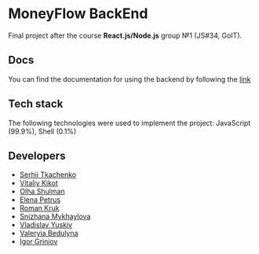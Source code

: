 # MoneyFlow BackEnd

Final project after the course **React.js/Node.js** group №1 (JS#34, GoIT).

## Docs

You can find the documentation for using the backend by following the [link](https://wallet-project-group-1.herokuapp.com/api-docs/)

## Tech stack

The following technologies were used to implement the project: JavaScript
(99.9%), Shell (0.1%)

## Developers

- [Serhii Tkachenko](https://www.linkedin.com/in/serhii-tkachenko-28075821b/)
- [Vitaliy Kikot](https://www.linkedin.com/in/vitaliy-kikot-241618211/)
- [Olha Shulman](https://www.linkedin.com/in/olga-shulman-48384a173/)
- [Elena Petrus](https://www.linkedin.com/in/elena-petrus-bb9038212/)
- [Roman Kruk](https://www.linkedin.com/in/roman-kruk-b84045221/)
- [Snizhana Mykhaylova](https://www.linkedin.com/in/snizhana-mykhaylova/)
- [Vladislav Yuskiv](https://www.linkedin.com/in/%D0%B2%D0%BB%D0%B0%D0%B4%D0%B8%D1%81%D0%BB%D0%B0%D0%B2-%D1%8E%D1%81%D1%8C%D0%BA%D1%96%D0%B2-565a64230/)
- [Valeryia Bedulyna](https://www.linkedin.com/in/valeriia-liferova-3b1656221/)
- [Igor Griniov](https://www.linkedin.com/in/igor-griniov-a94b3a211/)
